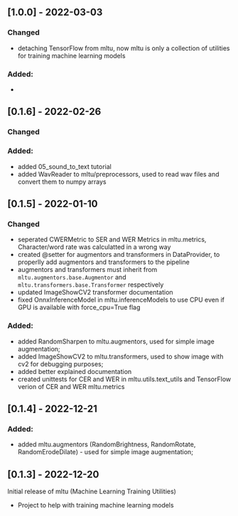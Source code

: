 ## [1.0.0] - 2022-03-03

### Changed
- detaching TensorFlow from mltu, now mltu is only a collection of utilities for training machine learning models

### Added:
-

## [0.1.6] - 2022-02-26

### Changed

### Added:
- added 05_sound_to_text tutorial
- added WavReader to mltu/preprocessors, used to read wav files and convert them to numpy arrays

## [0.1.5] - 2022-01-10

### Changed
- seperated CWERMetric to SER and WER Metrics in mltu.metrics, Character/word rate was calculatted in a wrong way
- created @setter for augmentors and transformers in DataProvider, to properlly add augmentors and transformers to the pipeline
- augmentors and transformers must inherit from `mltu.augmentors.base.Augmentor` and `mltu.transformers.base.Transformer` respectively
- updated ImageShowCV2 transformer documentation
- fixed OnnxInferenceModel in mltu.inferenceModels to use CPU even if GPU is available with force_cpu=True flag

### Added:
- added RandomSharpen to mltu.augmentors, used for simple image augmentation;
- added ImageShowCV2 to mltu.transformers, used to show image with cv2 for debugging purposes;
- added better explained documentation
- created unittests for CER and WER in mltu.utils.text_utils and TensorFlow verion of CER and WER mltu.metrics

## [0.1.4] - 2022-12-21

### Added:
- added mltu.augmentors (RandomBrightness, RandomRotate, RandomErodeDilate) - used for simple image augmentation;

## [0.1.3] - 2022-12-20

Initial release of mltu (Machine Learning Training Utilities)

- Project to help with training machine learning models